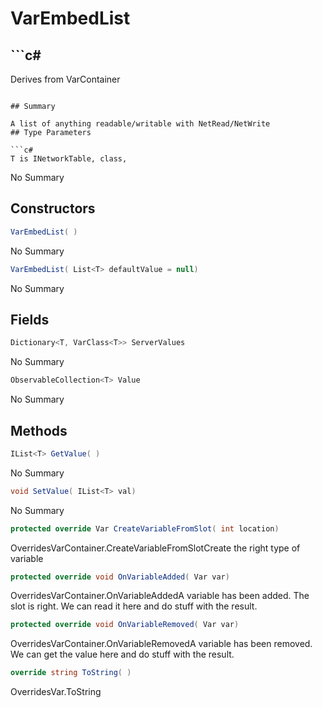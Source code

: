 # VarEmbedList<T>

## ```c#
Derives from VarContainer
```

## Summary

A list of anything readable/writable with NetRead/NetWrite
## Type Parameters

```c#
T is INetworkTable, class, 
```
No Summary
## Constructors

```c#
VarEmbedList( ) 
```
No Summary
```c#
VarEmbedList( List<T> defaultValue = null) 
```
No Summary
## Fields

```c#
Dictionary<T, VarClass<T>> ServerValues
```
No Summary
```c#
ObservableCollection<T> Value
```
No Summary
## Methods

```c#
IList<T> GetValue( ) 
```
No Summary
```c#
void SetValue( IList<T> val) 
```
No Summary
```c#
protected override Var CreateVariableFromSlot( int location) 
```
OverridesVarContainer.CreateVariableFromSlotCreate the right type of variable
```c#
protected override void OnVariableAdded( Var var) 
```
OverridesVarContainer.OnVariableAddedA variable has been added. The slot is right. We can read it here and do stuff with the result.
```c#
protected override void OnVariableRemoved( Var var) 
```
OverridesVarContainer.OnVariableRemovedA variable has been removed. We can get the value here and do stuff with the result.
```c#
override string ToString( ) 
```
OverridesVar.ToString
